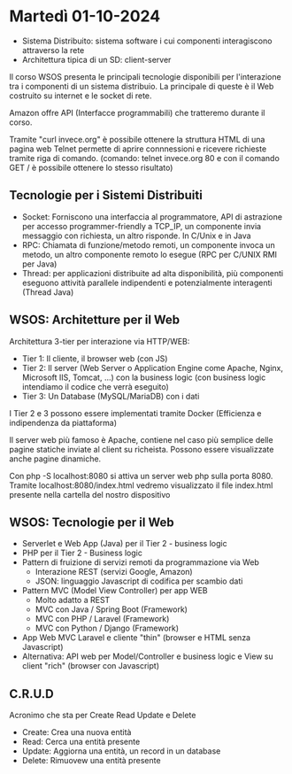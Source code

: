 # Martedì 01-10-2024

- Sistema Distribuito: sistema software i cui componenti interagiscono attraverso la rete
- Architettura tipica di un SD: client-server

Il corso WSOS presenta le principali tecnologie disponibili per l'interazione tra i componenti di un sistema distribuio. La principale di queste è il Web costruito su internet e le socket di rete.

Amazon offre API (Interfacce programmabili) che tratteremo durante il corso.

Tramite "curl invece.org" è possibile ottenere la struttura HTML di una pagina web
Telnet permette di aprire connnessioni e ricevere richieste tramite riga di comando. 
(comando: telnet invece.org 80 e con il comando GET / è possibile ottenere lo stesso risultato)

## Tecnologie per i Sistemi Distribuiti

- Socket: Forniscono una interfaccia al programmatore, API di astrazione per accesso programmer-friendly a TCP_IP, un componente invia messaggio con richiesta, un altro risponde. In C/Unix e in Java
- RPC: Chiamata di funzione/metodo remoti, un componente invoca un metodo, un altro componente remoto lo esegue (RPC per C/UNIX RMI per Java)
- Thread: per applicazioni distribuite ad alta disponibilità, più componenti eseguono attività parallele indipendenti e potenzialmente interagenti (Thread Java)

## WSOS: Architetture per il Web

Architettura 3-tier per interazione via HTTP/WEB:

- Tier 1: Il cliente, il browser web (con JS) 
- Tier 2: Il server (Web Server o Application Engine come Apache, Nginx, Microsoft IIS, Tomcat, ...) con la business logic (con business logic intendiamo il codice che verrà eseguito)
- Tier 3: Un Database (MySQL/MariaDB) con i dati

I Tier 2 e 3 possono essere implementati tramite Docker (Efficienza e indipendenza da piattaforma)

Il server web più famoso è Apache, contiene nel caso più semplice delle pagine statiche inviate al client su richeista. Possono essere visualizzate anche pagine dinamiche.

Con php -S localhost:8080 si attiva un server web php sulla porta 8080.
Tramite localhost:8080/index.html vedremo visualizzato il file index.html presente nella cartella del nostro dispositivo

## WSOS: Tecnologie per il Web

- Serverlet e Web App (Java) per il Tier 2 - business logic
- PHP per il Tier 2 - Business logic
- Pattern di fruizione di servizi remoti da programmazione via Web
    - Interazione REST (servizi Google, Amazon)
    - JSON: linguaggio Javascript di codifica per scambio dati
- Pattern MVC (Model View Controller) per app WEB
    - Molto adatto a REST
    - MVC con Java / Spring Boot (Framework)
    - MVC con PHP / Laravel (Framework)
    - MVC con Python / Django (Framework)
- App Web MVC Laravel e cliente "thin" (browser e HTML senza Javascript)
- Alternativa: API web per Model/Controller e business logic e View su client "rich" (browser con Javascript)

## C.R.U.D

Acronimo che sta per Create Read Update e Delete
- Create: Crea una nuova entità
- Read: Cerca una entità presente
- Update: Aggiorna una entità, un record in un database
- Delete: Rimuovew una entità presente